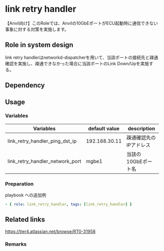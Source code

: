 # link retry handler

【Anvil向け】このRoleでは、Anvilの10GbEポートがECU起動時に通信できない事象に対する対策を実施します。

## Role in system design

link retry handlerはnetworkd-dispatcherを用いて、当該ポートの接続先と疎通確認を実施し、疎通できなかった場合に当該ポートのLink Down/Upを実施する。

## Dependency

## Usage

### Variables

| Variables                       | default value | description            |
| ------------------------------- | ------------- | ---------------------- |
| link_retry_handler_ping_dst_ip  | 192.168.30.11 | 疎通確認先のIPアドレス |
| link_retry_handler_network_port | mgbe1         | 当該の10GbEポート名    |

### Preparation

playbook への追加例

```yaml
- { role: link_retry_handler, tags: [link_retry_handler] }
```

## Related links

<https://tier4.atlassian.net/browse/RT0-31958>

### Remarks
